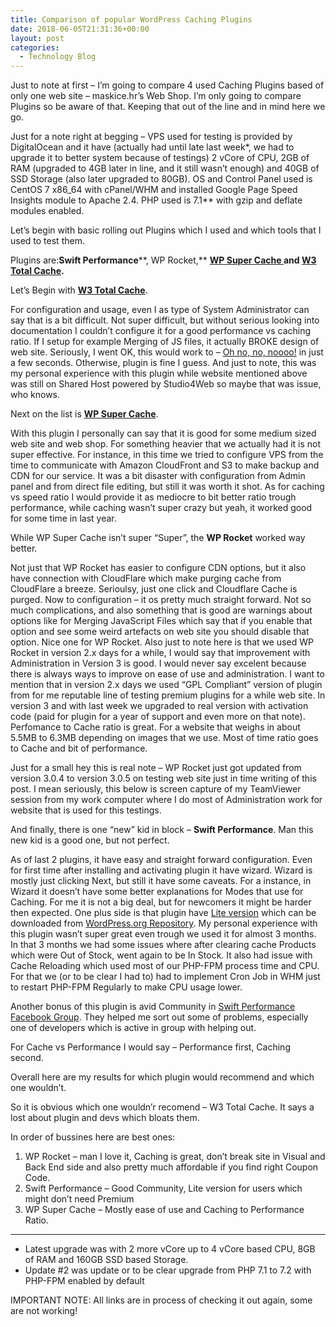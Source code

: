 ```yaml
---
title: Comparison of popular WordPress Caching Plugins
date: 2018-06-05T21:31:36+00:00
layout: post
categories:
  - Technology Blog
---
```

Just to note at first &#8211; I&#8217;m going to compare 4 used Caching Plugins based of only one web site &#8211; maskice.hr&#8217;s Web Shop. I&#8217;m only going to compare Plugins so be aware of that. Keeping that out of the line and in mind here we go.<!--more-->

Just for a note right at begging &#8211; VPS used for testing is provided by DigitalOcean and it have (actually had until late last week\*, we had to upgrade it to better system because of testings) 2 vCore of CPU, 2GB of RAM (upgraded to 4GB later in line, and it still wasn&#8217;t enough) and 40GB of SSD Storage (also later upgraded to 80GB). OS and Control Panel used is CentOS 7 x86_64 with cPanel/WHM and installed Google Page Speed Insights module to Apache 2.4. PHP used is 7.1\** with gzip and deflate modules enabled.

Let&#8217;s begin with basic rolling out Plugins which I used and which tools that I used to test them.

Plugins are:**Swift Performance****, WP Rocket,** **<a href="https://hr.wordpress.org/plugins/wp-super-cache/" rel="nofollow">WP Super Cache </a>**and <a href="https://wordpress.org/plugins/w3-total-cache/" rel="nofollow"><strong>W3 Total Cache</strong></a>**.**

Let&#8217;s Begin with **<a href="https://wordpress.org/plugins/w3-total-cache/" rel="nofollow">W3 Total Cache</a>**.

For configuration and usage, even I as type of System Administrator can say that is a bit difficult. Not super difficult, but without serious looking into documentation I couldn&#8217;t configure it for a good performance vs caching ratio. If I setup for example Merging of JS files, it actually BROKE design of web site. Seriously, I went OK, this would work to &#8211; <a href="https://www.youtube.com/watch?v=umDr0mPuyQc" rel="nofollow">Oh no, no, noooo!</a> in just a few seconds. Otherwise, plugin is fine I guess. And just to note, this was my personal experience with this plugin while website mentioned above was still on Shared Host powered by Studio4Web so maybe that was issue, who knows.

Next on the list is <a href="https://hr.wordpress.org/plugins/wp-super-cache/" rel="nofollow"><strong>WP Super Cache</strong></a>.

With this plugin I personally can say that it is good for some medium sized web site and web shop. For something heavier that we actually had it is not super effective. For instance, in this time we tried to configure VPS from the time to communicate with Amazon CloudFront and S3 to make backup and CDN for our service. It was a bit disaster with configuration from Admin panel and from direct file editing, but still it was worth it shot. As for caching vs speed ratio I would provide it as mediocre to bit better ratio trough performance, while caching wasn&#8217;t super crazy but yeah, it worked good for some time in last year.

While WP Super Cache isn&#8217;t super &#8220;Super&#8221;, the **WP Rocket** worked way better.

Not just that WP Rocket has easier to configure CDN options, but it also have connection with CloudFlare which make purging cache from CloudFlare a breeze. Serioulsy, just one click and Cloudflare Cache is purged. Now to configuration &#8211; it os pretty much straight forward. Not so much complications, and also something that is good are warnings about options like for Merging JavaScript Files which say that if you enable that option and see some weird artefacts on web site you should disable that option. Nice one for WP Rocket. Also just to note here is that we used WP Rocket in version 2.x days for a while, I would say that improvement with Administration in Version 3 is good. I would never say excelent because there is always ways to improve on ease of use and administration. I want to mention that in version 2.x days we used &#8220;GPL Compliant&#8221; version of plugin from for me reputable line of testing premium plugins for a while web site. In version 3 and with last week we upgraded to real version with activation code (paid for plugin for a year of support and even more on that note). Perfomance to Cache ratio is great. For a website that weighs in about 5.5MB to 6.3MB depending on images that we use. Most of time ratio goes to Cache and bit of performance.

Just for a small hey this is real note &#8211; WP Rocket just got updated from version 3.0.4 to version 3.0.5 on testing web site just in time writing of this post. I mean seriously, this below is screen capture of my TeamViewer session from my work computer where I do most of Administration work for website that is used for this testings.

And finally, there is one &#8220;new&#8221; kid in block &#8211; **Swift Performance**. Man this new kid is a good one, but not perfect.

As of last 2 plugins, it have easy and straight forward configuration. Even for first time after installing and activating plugin it have wizard. Wizard is mostly just clicking Next, but still it have some caveats. For a instance, in Wizard it doesn&#8217;t have some better explanations for Modes that use for Caching. For me it is not a big deal, but for newcomers it might be harder then expected. One plus side is that plugin have <a href="https://wordpress.org/plugins/swift-performance-lite/" rel="nofollow">Lite version</a> which can be downloaded from <a href="https://wordpress.org/plugins/swift-performance-lite/" rel="nofollow">WordPress.org Repository</a>. My personal experience with this plugin wasn&#8217;t super great even trough we used it for almost 3 months. In that 3 months we had some issues where after clearing cache Products which were Out of Stock, went again to be In Stock. It also had issue with Cache Reloading which used most of our PHP-FPM process time and CPU. For that we (or to be clear I had to) had to implement Cron Job in WHM just to restart PHP-FPM Regularly to make CPU usage lower.

Another bonus of this plugin is avid Community in <a href="https://www.facebook.com/groups/SwiftPerformanceUsers/" rel="nofollow">Swift Performance Facebook Group</a>. They helped me sort out some of problems, especially one of developers which is active in group with helping out.

For Cache vs Performance I would say &#8211; Performance first, Caching second.

Overall here are my results for which plugin would recommend and which one wouldn&#8217;t.

So it is obvious which one wouldn&#8217;r recomend &#8211; W3 Total Cache. It says a lost about plugin and devs which bloats them.

In order of bussines here are best ones:

  1. WP Rocket &#8211; man I love it, Caching is great, don&#8217;t break site in Visual and Back End side and also pretty much affordable if you find right Coupon Code.
  2. Swift Performance &#8211; Good Community, Lite version for users which might don&#8217;t need Premium
  3. WP Super Cache &#8211; Mostly ease of use and Caching to Performance Ratio.

* * *

  * Latest upgrade was with 2 more vCore up to 4 vCore based CPU, 8GB of RAM and 160GB SSD based Storage.
  * Update #2 was update or to be clear upgrade from PHP 7.1 to 7.2 with PHP-FPM enabled by default

IMPORTANT NOTE: All links are in process of checking it out again, some are not working!